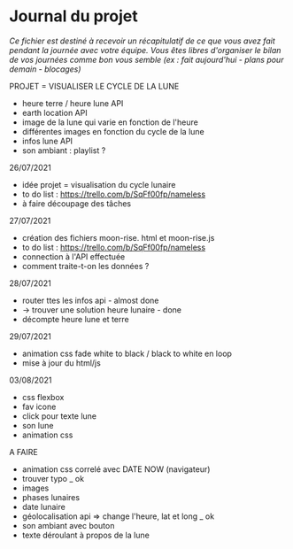 # Journal du projet

*Ce fichier est destiné à recevoir un récapitulatif de ce que vous avez fait pendant la journée avec votre équipe. Vous êtes libres d'organiser le bilan de vos journées comme bon vous semble (ex : fait aujourd'hui - plans pour demain - blocages)*

PROJET = VISUALISER LE CYCLE DE LA LUNE
- heure terre / heure lune API
- earth location API
- image de la lune qui varie en fonction de l'heure
- différentes images en fonction du cycle de la lune
- infos lune API
- son ambiant : playlist ?

26/07/2021

- idée projet = visualisation du cycle lunaire
- to do list : https://trello.com/b/SqFf00fp/nameless
- à faire découpage des tâches

27/07/2021

- création des fichiers moon-rise. html et moon-rise.js
- to do list : https://trello.com/b/SqFf00fp/nameless
- connection à l'API effectuée
- comment traite-t-on les données ?

28/07/2021

- router ttes les infos api - almost done
- -> trouver une solution heure lunaire - done
- décompte heure lune et terre

29/07/2021

- animation css fade white to black / black to white en loop
- mise à jour du html/js

03/08/2021
- css flexbox
- fav icone
- click pour texte lune
- son lune
- animation css


A FAIRE 
- animation css correlé avec DATE NOW (navigateur)
- trouver typo _ ok
- images
- phases lunaires
- date lunaire
- géolocalisation api => change l'heure, lat et long _ ok
- son ambiant avec bouton
- texte déroulant à propos de la lune



